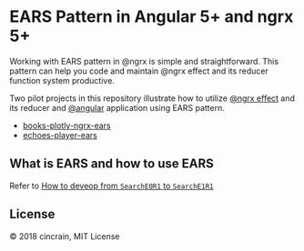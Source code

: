 # EARS Pattern in Angular 5+ and ngrx 5+

Working with EARS pattern in @ngrx is simple and straightforward. This pattern can help you code and maintain @ngrx effect and its reducer function system productive.

Two pilot projects in this repository illustrate how to utilize [@ngrx effect](https://github.com/ngrx/platform/blob/master/docs/effects/README.md) and its reducer and [@angular](https://github.com/angular/angular-cli) application using EARS pattern.

- [books-plotly-ngrx-ears](https://github.com/cincrain/books-plotly-ngrx-ears)
- [echoes-player-ears](https://github.com/cincrain/echoes-player-ears)

## What is EARS and how to use EARS

Refer to [How to deveop from `SearchE0R1` to `SearchE1R1`](https://github.com/cincrain/books-plotly-ngrx-ears)

## License

&copy; 2018 cincrain, MIT License

